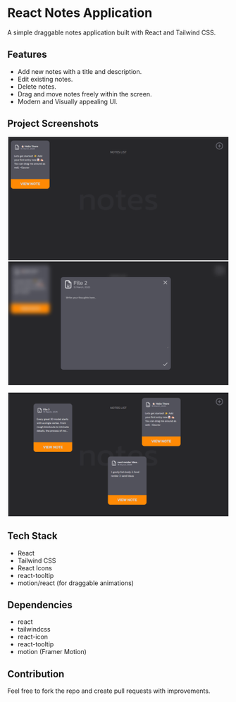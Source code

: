 # React Notes Application

A simple draggable notes application built with React and Tailwind CSS.

## Features

- Add new notes with a title and description.
- Edit existing notes.
- Delete notes.
- Drag and move notes freely within the screen.
- Modern and Visually appealing UI.

## Project Screenshots


<p align="center">
  <img src="./frontend/SS/initial.png" alt="Initial Home Page" width="500">
  <img src="./frontend/SS/adding%20new%20note.png" alt="Adding a new note" width="500">
</p>
<p align="center">
<p align="center">
  <img src="./frontend/SS/multipleNotes.png" alt="Dragged notes to your choice" width="500">
</p>

## Tech Stack

- React
- Tailwind CSS
- React Icons
- react-tooltip
- motion/react (for draggable animations)

## Dependencies
- react
- tailwindcss
- react-icon
- react-tooltip
- motion (Framer Motion)

## Contribution

Feel free to fork the repo and create pull requests with improvements.